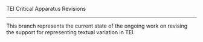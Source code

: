 TEI Critical Apparatus Revisions
________________________________

This branch represents the current state of the ongoing work on revising the support for representing textual variation in TEI. 